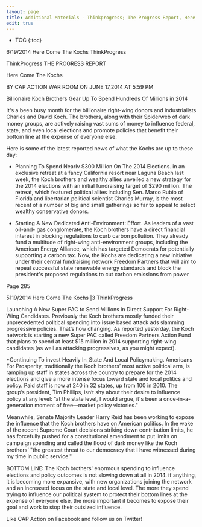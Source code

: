 ```yaml
---
layout: page
title: Additional Materials - Thinkprogress; The Progress Report, Here Come the Kochs
edit: true
---
```


* TOC
{:toc}

6/19/2014 Here Come The Kochs ThinkProgress

ThinkProgress
THE PROGRESS REPORT

Here Come The Kochs

BY CAP ACTION WAR ROOM ON JUNE 17,2014 AT 5:59 PM

Billionaire Koch Brothers Gear Up To Spend Hundreds Of Millions in 2014

It's a been busy month for the billionaire right-wing donors and industrialists Charles
and David Koch. The brothers, along with their Spiderweb of dark money groups, are
actively raising vast sums of money to inﬂuence federal, state, and even local elections
and promote policies that benefit their bottom line at the expense of everyone else.

Here is some of the latest reported news of what the Kochs are up to these day:

* Planning To Spend Nearlv $300 Million On The 2014 Elections. in an exclusive
retreat at a fancy California resort near Laguna Beach last week, the Koch brothers
and wealthy allies unveiled a new strategy for the 2014 elections with an initial
fundraising target of $290 million. The retreat, which featured political allies
including Sen. Marco Rubio of Florida and libertarian political scientist Charles
Murray, is the most recent of a number of big and small gatherings so far to
appeal to select wealthy conservative donors.


* Starting A New Dedicated Anti-Environment: Effort. As leaders of a vast oil-and-
gas conglomerate, the Koch brothers have a direct financial interest in blocking
regulations to curb carbon pollution. They already fund a multitude of right-wing
anti-environment groups, including the American Energy Alliance, which has
targeted Democrats for potentially supporting a carbon tax. Now, the Kochs are
dedicating a new initiative under their central fundraising network Freedom
Partners that will aim to repeal successful state renewable energy standards and
block the president's proposed regulations to cut carbon emissions from power

Page 285

5119/2014 Here Come The Kochs |3 ThinkProgress

 

Launching A New Super PAC to Send Millions in Direct Support For Right-
Wing Candidates. Previously the Koch brothers mostly funded their 
unprecedented political spending into issue based attack ads slamming
progressive policies. That’s how changing. As reported yesterday, the Koch
network is starting a new Super PAC called Freedom Partners Action Fund that
plans to spend at least $15 million in 2014 supporting right-wing candidates (as
well as attacking progressives, as you might expect).

*Continuing To invest Heavily In_State And Local Policymaking. Americans For
Prosperity, traditionally the Koch brothers’ most active political arm, is ramping up
staff in states across the country to prepare for the 2014 elections and give a more
intense focus toward state and local politics and policy. Paid staff is now at 240 in
32 states, up from 100 in 2010. The group’s president, Tim Phillips, isn‘t shy about
their desire to inﬂuence policy at any level: ”at the state level, I would argue, it's
been a once-in-a-generation moment of free—market policy victories."

Meanwhile, Senate Majority Leader Harry Reid has been working to expose the influence
that the Koch brothers have on American politics. In the wake of the recent Supreme
Court decisions striking down contribution limits, he has forcefully pushed for a
constitutional amendment to put limits on campaign spending and called the ﬂood of
dark money like the Koch brothers’ "the greatest threat to our democracy that l have
witnessed during my time in public service."

BOTTOM LINE: The Koch brothers' enormous spending to inﬂuence elections and
policy outcomes is not slowing down at all in 2014. if anything, it is becoming more
expansive, with new organizations joining the network and an increased focus on the
state and local level. The more they spend trying to influence our political system to
protect their bottom lines at the expense of everyone else, the more important it
becomes to expose their goal and work to stop their outsized influence.

Like CAP Action on Facebook and follow us on Twitter!